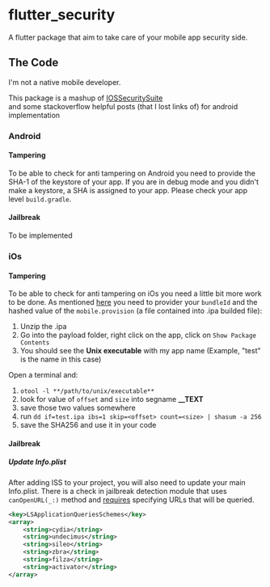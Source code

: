 

# flutter_security

A flutter package that aim to take care of your mobile app security side.

## The Code

I'm not a native mobile developer.

This package is a mashup of [IOSSecuritySuite](https://github.com/securing/IOSSecuritySuite)    
and some stackoverflow helpful posts (that I lost links of) for android implementation

### Android
#### Tampering
To be able to check for anti tampering on Android you need to provide the SHA-1 of the keystore of your app. If you are in debug mode and you didn't make a keystore, a SHA is assigned to your app. Please check your app level `build.gradle`.


#### Jailbreak
To be implemented

### iOs

#### Tampering

To be able to check for anti tampering on iOs you need a little bit more work to be done. As mentioned [here](https://github.com/securing/IOSSecuritySuite/issues/30#issuecomment-769705779) you need to provider your `bundleId` and the hashed value of the `mobile.provision` (a file contained into .ipa builded file):
1. Unzip the .ipa
2. Go into the payload folder, right click on the app, click on `Show Package Contents`
3. You should see the **Unix executable** with my app name (Example, "test" is the name in this case)

Open a terminal and:
1. `otool -l **/path/to/unix/executable**`
2. look for value of `offset` and `size` into segname **__TEXT**
3. save those two values somewhere
4. run `dd if=test.ipa ibs=1 skip=<offset> count=<size> | shasum -a 256`
5. save the SHA256 and use it in your code

#### Jailbreak
#####  Update Info.plist

After adding ISS to your project, you will also need to update your main Info.plist. There is a check in jailbreak detection module that uses ```canOpenURL(_:)``` method and [requires](https://developer.apple.com/documentation/uikit/uiapplication/1622952-canopenurl) specifying URLs that will be queried.

```xml
<key>LSApplicationQueriesSchemes</key>
<array>
	<string>cydia</string>
	<string>undecimus</string>
	<string>sileo</string>
	<string>zbra</string>
	<string>filza</string>
	<string>activator</string>
</array>
```

